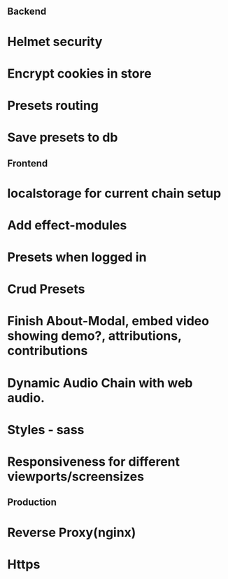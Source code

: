 ## Backend
# Helmet security
# Encrypt cookies in store
# Presets routing
# Save presets to db
## Frontend
# localstorage for current chain setup
# Add effect-modules
# Presets when logged in
# Crud Presets
# Finish About-Modal, embed video showing demo?, attributions, contributions
# Dynamic Audio Chain with web audio.
# Styles - sass
# Responsiveness for different viewports/screensizes
## Production
# Reverse Proxy(nginx)
# Https

